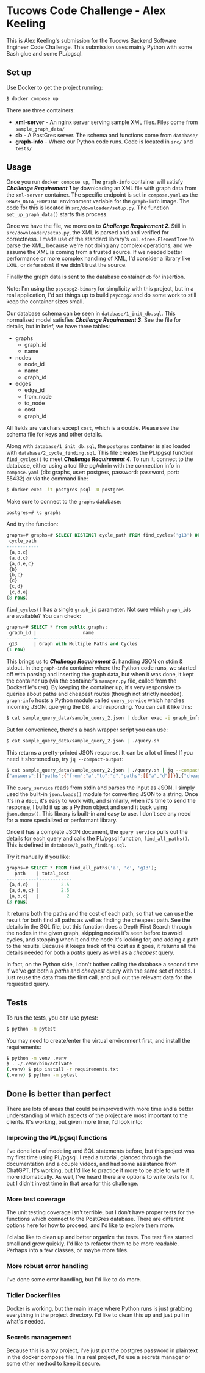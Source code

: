 # Tucows Code Challenge - Alex Keeling

This is Alex Keeling's submission for the Tucows Backend Software Engineer Code Challenge. This submission uses mainly Python with some Bash glue and some PL/pgsql.

## Set up

Use Docker to get the project running:

```bash
$ docker compose up
```
There are three containers:

- **xml-server** - An nginx server serving sample XML files. Files come from `sample_graph_data/`
- **db** - A PostGres server. The schema and functions come from `database/`
- **graph-info** - Where our Python code runs. Code is located in `src/` and `tests/`

## Usage

Once you run `docker compose up`, The `graph-info` container will satisfy ***Challenge Requirement 1*** by downloading an XML file with graph data from the `xml-server` container. The specific endpoint is set in `compose.yaml` as the `GRAPH_DATA_ENDPOINT` environment variable for the `graph-info` image. The code for this is located in `src/downloader/setup.py`. The function `set_up_graph_data()` starts this process.

Once we have the file, we move on to ***Challenge Requirement 2***. Still in `src/downloader/setup.py`, the XML is parsed and and verified for correctness. I made use of the standard library's `xml.etree.ElementTree` to parse the XML, because we're not doing any complex operations, and we assume the XML is coming from a trusted source. If we needed better performance or more complex handling of XML, I'd consider a library like `LXML`, or `defusedxml` if we didn't trust the source.

Finally the graph data is sent to the database container `db` for insertion. 

Note: I'm using the `psycopg2-binary` for simplicity with this project, but in a real application, I'd set things up to build `psycopg2` and do some work to still keep the container sizes small.

Our database schema can be seen in `database/1_init_db.sql`. This normalized model satisfies ***Challenge Requirement 3***. See the file for details, but in brief, we have three tables:

- graphs
  - graph_id
  - name
- nodes
  - node_id
  - name
  - graph_id
- edges
  - edge_id
  - from_node
  - to_node
  - cost
  - graph_id

All fields are varchars except `cost`, which is a double. Please see the schema file for keys and other details.

Along with `database/1_init_db.sql`, the `postgres` container is also loaded with `database/2_cycle_finding.sql`. This file creates the PL/pgsql function `find_cycles()` to meet ***Challenge Requirement 4***. To run it, connect to the database, either using a tool like pgAdmin with the connection info in `compose.yaml` (db: graphs, user: postgres, password: password, port: 55432) or via the command line:

```bash
$ docker exec -it postgres psql -U postgres
```
Make sure to connect to the `graphs` database:
```
postgres=# \c graphs
```
And try the function:
```sql
graphs=# graphs=# SELECT DISTINCT cycle_path FROM find_cycles('g13') ORDER BY cycle_path;
 cycle_path
------------
 {a,b,c}
 {a,d,c}
 {a,d,e,c}
 {b}
 {b,c}
 {c}
 {c,d}
 {c,d,e}
(8 rows)
```
`find_cycles()` has a single `graph_id` parameter. Not sure which `graph_id`s are available? You can check:
```sql
graphs=# SELECT * from public.graphs;
 graph_id |                 name
----------+--------------------------------------
 g13      | Graph with Multiple Paths and Cycles
(1 row)
```

This brings us to ***Challenge Requirement 5***: handling JSON on stdin & stdout. In the `graph-info` container where the Python code runs, we started off with parsing and inserting the graph data, but when it was done, it kept the container up (via the container's `manager.py` file, called from the Dockerfile's `CMD`).
By keeping the container up, it's very responsive to queries about paths and cheapest routes (though not strictly needed). `graph-info` hosts a Python module called `query_service` which handles incoming JSON, querying the DB, and responding. You can call it like this:
```bash
$ cat sample_query_data/sample_query_2.json | docker exec -i graph_info python src/query_service/query_listener.py
```
But for convenience, there's a bash wrapper script you can use:
```bash
$ cat sample_query_data/sample_query_2.json | ./query.sh
``` 
This returns a pretty-printed JSON response. It can be a lot of lines! If you need it shortened up, try `jq --compact-output`:
```bash
$ cat sample_query_data/sample_query_2.json | ./query.sh | jq --compact-output
{"answers":[{"paths":{"from":"a","to":"d","paths":[["a","d"]]}},{"cheapest":{"from":"a","to":"d","path":["a","d"]}},{"paths":{"from":"a","to":"c","paths":[["a","d","c"],["a","d","e","c"],["a","b","c"]]}},{"cheapest":{"from":"a","to":"c","path":["a","b","c"]}}]}
``` 
The `query_service` reads from stdin and parses the input as JSON. I simply used the built-in `json.loads()` module for converting JSON to a string. Once it's in a `dict`, it's easy to work with, and similarly, when it's time to send the response, I build it up as a Python object and send it back using `json.dumps()`. This library is built-in and easy to use. I don't see any need for a more specialized or performant library.

Once it has a complete JSON document, the `query_service` pulls out the details for each query and calls the PL/pgsql function, `find_all_paths()`. This is defined in `database/3_path_finding.sql`. 

Try it manually if you like:
```sql
graphs=# SELECT * FROM find_all_paths('a', 'c', 'g13');
   path    | total_cost
-----------+------------
 {a,d,c}   |        2.5
 {a,d,e,c} |        2.5
 {a,b,c}   |          2
(3 rows)
```
It returns both the paths and the cost of each path, so that we can use the result for both find all paths as well as finding the cheapest path. See the details in the SQL file, but this function does a Depth First Search through the nodes in the given graph, skipping nodes it's seen before to avoid cycles, and stopping when it end the node it's looking for, and adding a path to the results. Because it keeps track of the cost as it goes, it returns all the details needed for both a *paths* query as well as a *cheapest* query.

In fact, on the Python side, I don't bother calling the database a second time if we've got both a *paths* and *cheapest* query with the same set of nodes. I just reuse the data from the first call, and pull out the relevant data for the requested query.

## Tests
To run the tests, you can use pytest:
```bash
$ python -m pytest
```
You may need to create/enter the virtual environment first, and install the requirements:
```bash
$ python -m venv .venv
$ . ./.venv/bin/activate
(.venv) $ pip install -r requirements.txt
(.venv) $ python -m pytest
```

## Done is better than perfect
There are lots of areas that could be improved with more time and a better understanding 
of which aspects of the project are most important to the clients. It's working, but given 
more time, I'd look into:

### Improving the PL/pgsql functions
I've done lots of modeling and SQL statements before, but this project was my first time 
using PL/pgsql. I read a tutorial, glanced through the documentation and a couple videos, and had 
some assistance from ChatGPT. It's working, but I'd like to practice it more to be able to 
write it more idiomatically. As well, I've heard there are options to write tests for it, 
but I didn't invest time in that area for this challenge.

### More test coverage
The unit testing coverage isn't terrible, but I don't have proper tests for the functions 
which connect to the PostGres database. There are different options here for how to proceed,
and I'd like to explore them more.

I'd also like to clean up and better organize the tests. The test files started small and 
grew quickly. I'd like to refactor them to be more readable. Perhaps into a few classes, or
maybe more files.

### More robust error handling
I've done some error handling, but I'd like to do more. 

### Tidier Dockerfiles
Docker is working, but the main image where Python runs is just grabbing everything in the 
project directory. I'd like to clean this up and just pull in what's needed.

### Secrets management
Because this is a toy project, I've just put the postgres password in plaintext in the 
docker compose file. In a real project, I'd use a secrets manager or some other method to
keep it secure.


